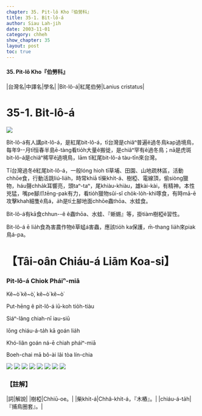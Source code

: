 ```yaml
---
chapter: 35. Pit-lô Kho『伯勞科』
title: 35-1. Bi̍t-lô-á
author: Siau Lah-jih
date: 2003-11-01
category: chheh
show_chapter: 35
layout: post
toc: true
---
```


#### 35. Pit-lô Kho『伯勞科』


|台灣名|中譯名|學名|
|Bi̍t-lô-á|紅尾伯勞|Lanius cristatus|

# 35-1. Bi̍t-lô-á

![](../too5/35/35-1-3.Bi̍t-lô-á.jpg)


Bi̍t-lô-á有人講pit-lô-á，是紅尾bit-lô-á，tī台灣是chiâⁿ普遍ê過冬鳥kap過境鳥，每年9--月tī恒春半島ē-tàng看tio̍h大量ê搬徙，是chiâⁿ罕有ê過冬鳥；nā是虎斑bit-lô-á是chiâⁿ稀罕ê過境鳥，lām tī紅尾bit-lô-á tàu-tīn來台灣。

Tī台灣過冬ê紅尾bit-lô-á，一般lóng hioh tī草埔、田園、山地疏林區，活動chhōe食，行動活跳liú-lia̍h，時常khiā tī柴khi̍t-á、樹椏、電線頂，偷siòng獵物，háu聲chha̍k耳響亮，頭taⁿ-taⁿ，尾khiàu-khiàu，雄kài-kài，有精神。本性兇猛，嘴pe腳爪tēng-pak有力，看tio̍h獵物sûi-sî cho̍k-lo̍h-khì啄食，有時mā-ē攻擊khah細隻ê鳥á，a̍h是tī土腳地面chhōe蟲thōa、水蛙食。

Bit-lô-á有kā食chhun--ê ê蟲thōa、水蛙、『蜥蜴』等，掛tiàm樹椏ê習性。

Bit-lô-á ē lia̍h食為害農作物ê草蜢á害蟲，應該tio̍h ka保護，m̄-thang lia̍h來piak鳥á-pa。



# 【Tâi-oân Chiáu-á Liām Koa-si】

### **Pit-lô-á Chiok Pháiⁿ-miā**


Kĕ~ò͘ kĕ~ò͘, kĕ~ò͘ kĕ~ò͘

Put-hēng ê pit-lô-á iū-koh tio̍h-tiàu

Siáⁿ-lâng chiah-nī iau-siū

Iōng chiáu-á-ta̍h kā goán lia̍h

Khó-liân goán ná-ē chiah pháiⁿ-miā

Boeh-chai mā bô-ài lâi tòa lín-chia


![](../too5/35/35-1-1.Bi̍t-lô-á.jpg)
![](../too5/35/35-1-2.Bi̍t-lô-á.jpg)
![](../too5/35/35-1-5.Bi̍t-lô-á.jpg)
![](../too5/35/35-1-6.Bi̍t-lô-á.jpg)
![](../too5/35/35-1-7.Bi̍t-lô-á.jpg)
![](../too5/35/35-1-4.Bi̍t-lô-á.jpg)
![](../too5/35/35-1-8.Bi̍t-lô-á.jpg)
![](../too5/35/35-1-9.Bi̍t-lô-á.jpg)


### 【註解】

|詞|解說|
|樹椏|Chhiū-oe。|
|柴khi̍t-á|Chhâ-khi̍t-á，『木樁』。|
|chiáu-á-ta̍h|『捕鳥圈套』。|